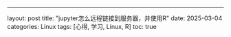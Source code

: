 ---
layout: post
title: "jupyter怎么远程链接到服务器，并使用R"
date: 2025-03-04
categories: Linux
tags: [心得, 学习, Linux, R]
toc:  true
